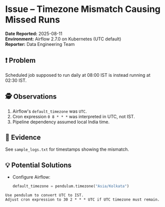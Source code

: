 # Issue – Timezone Mismatch Causing Missed Runs

**Date Reported:** 2025-08-11  
**Environment:** Airflow 2.7.0 on Kubernetes (UTC default)  
**Reporter:** Data Engineering Team

## ❗ Problem
Scheduled job supposed to run daily at 08:00 IST is instead running at 02:30 IST.

## 🕵 Observations
1. Airflow's `default_timezone` was `UTC`.
2. Cron expression `0 8 * * *` was interpreted in UTC, not IST.
3. Pipeline dependency assumed local India time.

## 📜 Evidence
See `sample_logs.txt` for timestamps showing the mismatch.

## 💡 Potential Solutions
- Configure Airflow:  
  ```python
  default_timezone = pendulum.timezone("Asia/Kolkata")
```
Use pendulum to convert UTC to IST.
Adjust cron expression to 30 2 * * * UTC if UTC timezone must remain.
